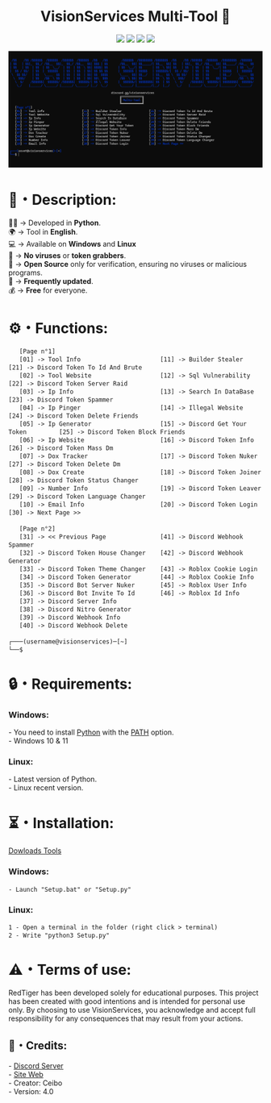 <h1 align="center">VisionServices Multi-Tool 🐯</h1> 
<p align="center">
  <img src="https://img.shields.io/github/v/release/Snake-Osvet/VisionServices-Tool?label=Version&color=a80505">
  <img src="https://img.shields.io/github/stars/Snake-Osvet/VisionServices-Tool?style=flat&label=Stars&color=a80505">
  <img src="https://img.shields.io/github/repo-size/Snake-Osvet/VisionServices-Tool?label=Size&color=a80505">
  <img src="https://img.shields.io/github/languages/top/Snake-Osvet/VisionServices-Tool?color=a80505">

</p>
<img src="Img/VisionServices.png" wdth="9999">

<h1>📜・Description:</h1>
<p>
👨‍💻 -> Developed in <strong>Python</strong>.<br>
🌍 -> Tool in <strong>English</strong>.<br>
💻 -> Available on <strong>Windows</strong> and <strong>Linux</strong><br>
🔎 -> <strong>No viruses</strong> or <strong>token grabbers</strong>.<br>
📂 -> <strong>Open Source</strong> only for verification, ensuring no viruses or malicious programs.<br>
🔄 -> <strong>Frequently updated</strong>.<br>
💰 -> <strong>Free</strong> for everyone.<br>
</p>

<h1>⚙️・Functions:</h1>
<p align="center">
  
```
   [Page n°1]
   [01] -> Tool Info                      [11] -> Builder Stealer                [21] -> Discord Token To Id And Brute
   [02] -> Tool Website                   [12] -> Sql Vulnerability              [22] -> Discord Token Server Raid
   [03] -> Ip Info                        [13] -> Search In DataBase             [23] -> Discord Token Spammer
   [04] -> Ip Pinger                      [14] -> Illegal Website                [24] -> Discord Token Delete Friends
   [05] -> Ip Generator                   [15] -> Discord Get Your Token         [25] -> Discord Token Block Friends
   [06] -> Ip Website                     [16] -> Discord Token Info             [26] -> Discord Token Mass Dm
   [07] -> Dox Tracker                    [17] -> Discord Token Nuker            [27] -> Discord Token Delete Dm
   [08] -> Dox Create                     [18] -> Discord Token Joiner           [28] -> Discord Token Status Changer
   [09] -> Number Info                    [19] -> Discord Token Leaver           [29] -> Discord Token Language Changer
   [10] -> Email Info                     [20] -> Discord Token Login            [30] -> Next Page >>
  
   [Page n°2]
   [31] -> << Previous Page               [41] -> Discord Webhook Spammer      
   [32] -> Discord Token House Changer    [42] -> Discord Webhook Generator      
   [33] -> Discord Token Theme Changer    [43] -> Roblox Cookie Login           
   [34] -> Discord Token Generator        [44] -> Roblox Cookie Info            
   [35] -> Discord Bot Server Nuker       [45] -> Roblox User Info             
   [36] -> Discord Bot Invite To Id       [46] -> Roblox Id Info               
   [37] -> Discord Server Info         
   [38] -> Discord Nitro Generator      
   [39] -> Discord Webhook Info         
   [40] -> Discord Webhook Delete

┌───(username@visionservices)─[~]
└──$
```
</p>

<h1>🔒・Requirements:</h1>
<h3>Windows:</h3>
<p>
- You need to install <a href="https://www.python.org/downloads/">Python</a> with the <a href="Img/Python_Path.png">PATH</a> option.<br>
- Windows 10 & 11
</p>
<h3>Linux:</h3>
<p>
- Latest version of Python.<br>
- Linux recent version.
</p>

<h1>⏳・Installation:</h1>
<a href="https://github.com/fluzyteck/RedTiger/archive/main.zip">Dowloads Tools</a>
<h3>Windows:</h3>
<p>
  
```
- Launch "Setup.bat" or "Setup.py"
```
</p>
<h3>Linux:</h3>
<p>
  
```
1 - Open a terminal in the folder (right click > terminal)
2 - Write "python3 Setup.py"
```
</p>

<h1>⚠️・Terms of use:</h1>
<p>
RedTiger has been developed solely for educational purposes. This project has been created with good intentions and is intended for personal use only. By choosing to use VisionServices, you acknowledge and accept full responsibility for any consequences that may result from your actions.
</p>

<h2>🔗・Credits:</h2>
<p>
- <a href="https://discord.gg/visionservices">Discord Server</a><br>
- <a href="https://visionservicesceibo.000webhostapp.com/accueil.html">Site Web</a><br>
- Creator: Ceibo<br>
- Version: 4.0
</p>
